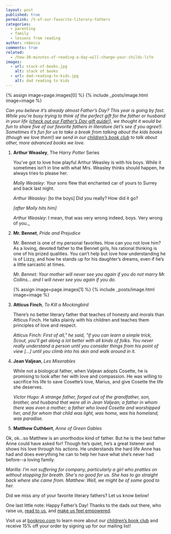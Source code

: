 ```yaml
---
layout: post
published: true
permalink: /5-of-our-favorite-literary-fathers
categories:
  - parenting
  - family
  - lessons from reading
author: rebecca
comments: true
related:
  - /how-30-minutes-of-reading-a-day-will-change-your-childs-life
images:
  - url: stack-of-books.jpg
    alt: stack of books
  - url: dad-reading-to-kids.jpg
    alt: dad reading to kids
---
```


{% assign image=page.images[0] %}
{% include _posts/image.html image=image %}

_Can you believe it’s already almost Father’s Day? This year is going by fast. While you’re busy trying to think of the perfect gift for the father or husband in your life ([check out our Father’s Day gift guide!](https://blog.bookroo.com/fathers-day-gift-guide "5 FATHER'S DAY GIFTS THAT ACTUALLY CELEBRATE FATHERHOOD")), we thought it would be fun to share five of our favorite fathers in literature (let’s see if you agree!). Sometimes it’s fun for us to take a break from talking about the kids books (though we love them!) we send in our [children’s book club](https://bookroo.com/ "Bookroo") to talk about other, more advanced books we love._ 

1. **Arthur Weasley**, The _Harry Potter_ Series

    You’ve got to love how playful Arthur Weasley is with his boys. While it sometimes isn’t in line with what Mrs. Weasley thinks should happen, he always tries to please her.

    _Molly Weasley_: *Your* sons flew that enchanted car of yours to Surrey and back last night. 
    
    _Arthur Weasley_: [to the boys] Did you really? How did it go? 
    
    _[after Molly hits him]_
    
    _Arthur Weasley_: I mean, that was very wrong indeed, boys. Very wrong of you._ 

2. **Mr. Bennet**, _Pride and Prejudice_
  
    Mr. Bennet is one of my personal favorites. How can you not love him? As a loving, devoted father to the Bennet girls, his rational thinking is one of his prized qualities. You can’t help but love how understanding he is of Lizzy, and how he stands up for his daughter’s dreams, even if he’s a little sarcastic at times.

    _Mr. Bennet: Your mother will never see you again if you do not marry Mr. Collins... and I will never see you again if you do._

    {% assign image=page.images[1] %}
    {% include _posts/image.html image=image %}

3. **Atticus Finch**, _To Kill a Mockingbird_

    There’s no better literary father that teaches of honesty and morals than Atticus Finch. He talks plainly with his children and teaches them principles of love and respect.

    _Atticus Finch: First of all," he said, "if you can learn a simple trick, Scout, you'll get along a lot better with all kinds of folks. You never really understand a person until you consider things from his point of view […] until you climb into his skin and walk around in it._​

4. **Jean Valjean**, _Les Miserables_

    While not a biological father, when Valjean adopts Cosette, he is promising to look after her with love and compassion. He was willing to sacrifice his life to save Cosette’s love, Marius, and give Cosette the life she deserves.

    _Victor Hugo: A strange father, forged out of the grandfather, son, brother, and husband that were all in Jean Valjean; a father in whom there was even a mother; a father who loved Cosette and worshipped her, and for whom that child was light, was home, was his homeland, was paradise._

5. **Matthew Cuthbert**, _Anne of Green Gables_

Ok, ok...so Matthew is an unorthodox kind of father. But he is the best father Anne could have asked for! Though he’s quiet, he’s a great listener and shows his love through his actions. He understands the hard life Anne has had and does everything he can to help her have what she’s never had before--a loving family.

_Marilla: I'm not suffering for company, particularly a girl who prattles on without stopping for breath. She's no good for us. She has to go straight back where she came from.
Matthew: Well, we might be of some good to her._

Did we miss any of your favorite literary fathers? Let us know below!
 
One last little note: Happy Father’s Day! Thanks to the dads out there, who raise us, [read to us](https://blog.bookroo.com/how-to-dad "#HOWTODAD"), and [make us feel empowered](https://blog.bookroo.com/thanks-dad "THANKS DAD"). 


Visit us at [bookroo.com](https://bookroo.com/ "Bookroo") to learn more about our [children’s book club](https://bookroo.com/) and receive 15% off your order by signing up for our mailing list!
